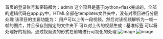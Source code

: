 首页的登录账号和密码都为：admin  这个项目是基于python+flask完成的，全部的逻辑代码在app.py中，HTML全部在templates文件夹中，没有对项目进行分层处理
该项目的主要功能为：
  用户可以上传一段视频，然后对该视频解析为一帧一帧的图片，并且保存到指定的文件夹下
  可以对上传的视频生成：基准标签
  可以将处理好的视频，通过视频流的形式在前端进行可视化的处理
![image](https://github.com/user-attachments/assets/1b1aa238-6e6b-4960-8d7e-1f0a3aae5eb5)
![image](https://github.com/user-attachments/assets/422d7971-b413-47ba-b70d-e61c5a975b09)
